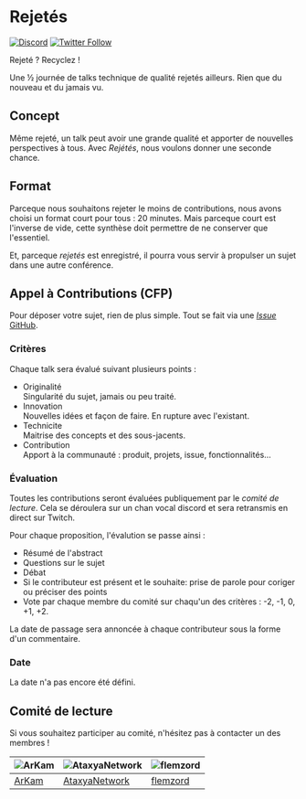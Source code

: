 # Rejetés

[![Discord](https://img.shields.io/discord/1086290876134866964)](https://discord.gg/UDvZZ6FuSK)
[![Twitter Follow](https://img.shields.io/twitter/follow/rejetes?style=social)](https://twitter.com/rejetes)

Rejeté ? Recyclez !

Une ½ journée de talks technique de qualité rejetés ailleurs.
Rien que du nouveau et du jamais vu.

## Concept

Même rejeté, un talk peut avoir une grande qualité et apporter de nouvelles perspectives à tous.
Avec _Rejétés_, nous voulons donner une seconde chance.

## Format

Parceque nous souhaitons rejeter le moins de contributions, nous avons choisi un format court pour tous : 20 minutes.
Mais parceque court est l'inverse de vide, cette synthèse doit permettre de ne conserver que l'essentiel.

Et, parceque _rejetés_ est enregistré, il pourra vous servir à propulser un sujet dans une autre conférence.

## Appel à Contributions (CFP)

Pour déposer votre sujet, rien de plus simple.
Tout se fait via une [_Issue_ GitHub](https://github.com/rejetes/CFP/issues/new?assignees=&labels=proposition&template=proposition.yaml).

### Critères

Chaque talk sera évalué suivant plusieurs points :

- Originalité  
  Singularité du sujet, jamais ou peu traité.
- Innovation  
  Nouvelles idées et façon de faire. En rupture avec l'existant.
- Technicite  
  Maitrise des concepts et des sous-jacents.
- Contribution  
  Apport à la communauté : produit, projets, issue, fonctionnalités…

### Évaluation

Toutes les contributions seront évaluées publiquement par le _comité de lecture_.
Cela se déroulera sur un chan vocal discord et sera retransmis en direct sur Twitch.

Pour chaque proposition, l'évalution se passe ainsi :

- Résumé de l'abstract
- Questions sur le sujet
- Débat
- Si le contributeur est présent et le souhaite: prise de parole pour coriger ou préciser des points
- Vote par chaque membre du comité sur chaqu'un des critères :  -2, -1, 0, +1, +2.

La date de passage sera annoncée à chaque contributeur sous la forme d'un commentaire.

### Date

La date n'a pas encore été défini. 

## Comité de lecture

Si vous souhaitez participer au comité, n'hésitez pas à contacter un des membres !

| ![ArKam](https://avatars.githubusercontent.com/ArKam?v=2&s=200) | ![AtaxyaNetwork](https://avatars.githubusercontent.com/AtaxyaNetwork?v=2&s=200) | ![flemzord](https://avatars.githubusercontent.com/flemzord?v=2&s=200)  |
| --- | --- | ---- |
| [ArKam](https://github.com/ArKam) | [AtaxyaNetwork](https://github.com/AtaxyaNetwork) | [flemzord](https://github.com/flemzord) |
